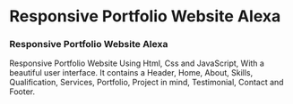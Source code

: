 # Responsive Portfolio Website Alexa
<!-- ## [Watch it on youtube](https://youtu.be/27JtRAI3QO8) -->
### Responsive Portfolio Website Alexa
Responsive Portfolio Website Using Html, Css and JavaScript, With a beautiful user interface. It contains a Header, Home, About, Skills, Qualification, Services, Portfolio, Project in mind, Testimonial, Contact and Footer.
<!-- Don't forget to join the channel for more videos like this. [Bedimcode](https://www.youtube.com/c/Bedimcode) -->

<!-- ![Resume cv](/preview.png) -->
